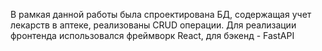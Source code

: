 В рамкая данной работы была спроектирована БД, содержащая учет лекарств в аптеке, реализованы CRUD операции.
Для реализации фронтенда использовался фреймворк React, для бэкенд - FastAPI

